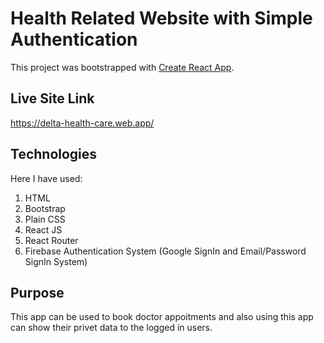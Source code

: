 # Health Related Website with Simple Authentication

This project was bootstrapped with [Create React App](https://github.com/facebook/create-react-app).

## Live Site Link

https://delta-health-care.web.app/

## Technologies

Here I have used:

1. HTML
2. Bootstrap
3. Plain CSS
4. React JS
5. React Router
6. Firebase Authentication System (Google SignIn and Email/Password SignIn System)

## Purpose

This app can be used to book doctor appoitments and also using this app can show their privet data to the logged in users.

